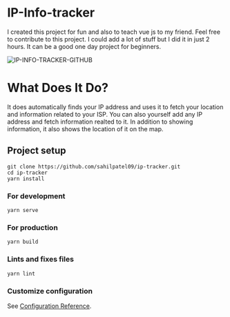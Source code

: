 # IP-Info-tracker
I created this project for fun and also to teach vue js to my friend. Feel free to contribute to this project. I could add a lot of stuff but I did it in just 2 hours. It can be a good one day project for beginners.

![IP-INFO-TRACKER-GITHUB](https://raw.githubusercontent.com/sahilpatel09/ip-tracker/main/public/screenshot_ip_info_tracker.png)

# What Does It Do?
It does automatically finds your IP address and uses it to fetch your location and information related to your ISP. You can also yourself add any IP address and fetch information realted to it. In addition to showing information, it also shows the location of it on the map.
## Project setup
```
git clone https://github.com/sahilpatel09/ip-tracker.git
cd ip-tracker
yarn install
```

### For development
```
yarn serve
```

### For production
```
yarn build
```

### Lints and fixes files
```
yarn lint
```

### Customize configuration
See [Configuration Reference](https://cli.vuejs.org/config/).
